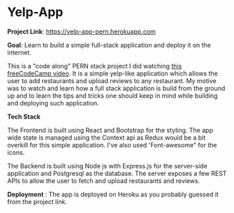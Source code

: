 # Yelp-App

**Project Link**: https://yelp-app-pern.herokuapp.com

**Goal**: Learn to build a simple full-stack application and deploy it on the internet.

This is a "code along" PERN stack project I did watching [this freeCodeCamp video](https://www.youtube.com/watch?v=ldYcgPKEZC8&t=1091s). It is a simple yelp-like application which allows the user to add restaurants and upload reviews to any restaurant. My motive was to watch and learn how a full stack application is build from the ground up and to learn the tips and tricks one should keep in mind while building and deploying such application. 

**Tech Stack**

The Frontend is built using React and Bootstrap for the styling. The app wide state is managed using the Context api as Redux would be a bit overkill for this simple application. I've also used 'Font-awesome" for the icons. 

The Backend is built using Node js with Express.js for the server-side application and Postgresql as the database. The server exposes a few REST APIs to allow the user to fetch and upload restaurants and reviews. 

**Deployment** : The app is deployed on Heroku as you probably guessed it from the project link.
